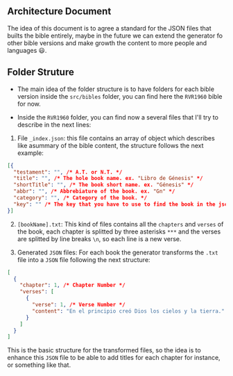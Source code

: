 ## Architecture Document

The idea of this document is to agree a standard for the JSON files that builts
the bible entirely, maybe in the future we can extend the generator fo other
bible versions and make growth the content to more people and languages 😃.

## Folder Struture

- The main idea of the folder structure is to have folders for each bible
  version inside the `src/bibles` folder, you can find here the `RVR1960` bible
  for now.

- Inside the `RVR1960` folder, you can find now a several files that I'll try to
  describe in the next lines:

1. File `_index.json`: this file contains an array of object which describes
   like asummary of the bible content, the structure follows the next example:

```JSON
[{
  "testament": "", /* A.T. or N.T. */
  "title": "", /* The hole book name. ex. "Libro de Génesis" */
  "shortTitle": "", /* The book short name. ex. "Génesis" */
  "abbr": "", /* Abbrebiature of the book. ex. "Gn" */
  "category": "", /* Category of the book. */
  "key": "" /* The key that you have to use to find the book in the json files */
}]
```

2. `[bookName].txt`: This kind of files contains all the `chapters` and `verses`
   of the book, each chapter is splitted by three asterisks `***` and the verses
   are splitted by line breaks `\n`, so each line is a new verse.

3. Generated `JSON` files: For each book the generator transforms the `.txt`
   file into a `JSON` file following the next structure:

```JSON
[
  {
    "chapter": 1, /* Chapter Number */
    "verses": [
      {
        "verse": 1, /* Verse Number */
        "content": "En el principio creó Dios los cielos y la tierra." /* Verse content */
      }
    ]
  }
]
```

This is the basic structure for the transformed files, so the idea is to enhance
this `JSON` file to be able to add titles for each chapter for instance, or
something like that.
